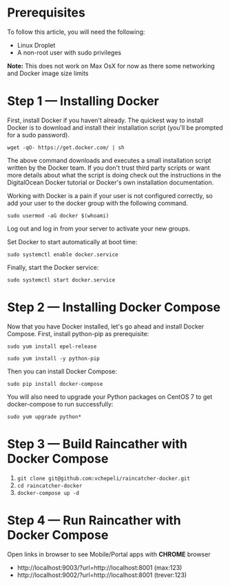 # Prerequisites

To follow this article, you will need the following:

- Linux Droplet
- A non-root user with sudo privileges

**Note:** This does not work on Max OsX for now as there some networking and Docker image size limits

# Step 1 — Installing Docker

First, install Docker if you haven't already. The quickest way to install Docker is to download and install their installation script (you'll be prompted for a sudo password).

`wget -qO- https://get.docker.com/ | sh`

The above command downloads and executes a small installation script written by the Docker team. If you don't trust third party scripts or want more details about what the script is doing check out the instructions in the DigitalOcean Docker tutorial or Docker's own installation documentation.

Working with Docker is a pain if your user is not configured correctly, so add your user to the docker group with the following command.

`sudo usermod -aG docker $(whoami)`

Log out and log in from your server to activate your new groups.

Set Docker to start automatically at boot time:

`sudo systemctl enable docker.service`

Finally, start the Docker service:

`sudo systemctl start docker.service`

# Step 2 — Installing Docker Compose

Now that you have Docker installed, let's go ahead and install Docker Compose. First, install python-pip as prerequisite:

`sudo yum install epel-release`

`sudo yum install -y python-pip`

Then you can install Docker Compose:

`sudo pip install docker-compose`

You will also need to upgrade your Python packages on CentOS 7 to get docker-compose to run successfully:

`sudo yum upgrade python*`

# Step 3 — Build Raincather with Docker Compose

1. `git clone git@github.com:vchepeli/raincatcher-docker.git`
2. `cd raincatcher-docker `
3. `docker-compose up -d`

# Step 4 — Run Raincather with Docker Compose

Open links in browser to see Mobile/Portal apps with **CHROME** browser

- http://localhost:9003/?url=http://localhost:8001 (max:123)
- http://localhost:9002/?url=http://localhost:8001 (trever:123)
